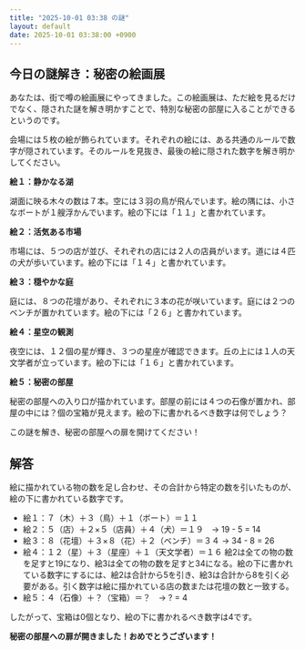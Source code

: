 ```yaml
---
title: "2025-10-01 03:38 の謎"
layout: default
date: 2025-10-01 03:38:00 +0900
---
```

## 今日の謎解き：秘密の絵画展

あなたは、街で噂の絵画展にやってきました。この絵画展は、ただ絵を見るだけでなく、隠された謎を解き明かすことで、特別な秘密の部屋に入ることができるというのです。

会場には５枚の絵が飾られています。それぞれの絵には、ある共通のルールで数字が隠されています。そのルールを見抜き、最後の絵に隠された数字を解き明かしてください。

**絵１：静かなる湖**

湖面に映る木々の数は７本。空には３羽の鳥が飛んでいます。絵の隅には、小さなボートが１艘浮かんでいます。絵の下には「１１」と書かれています。

**絵２：活気ある市場**

市場には、５つの店が並び、それぞれの店には２人の店員がいます。道には４匹の犬が歩いています。絵の下には「１４」と書かれています。

**絵３：穏やかな庭**

庭には、８つの花壇があり、それぞれに３本の花が咲いています。庭には２つのベンチが置かれています。絵の下には「２６」と書かれています。

**絵４：星空の観測**

夜空には、１２個の星が輝き、３つの星座が確認できます。丘の上には１人の天文学者が立っています。絵の下には「１６」と書かれています。

**絵５：秘密の部屋**

秘密の部屋への入り口が描かれています。部屋の前には４つの石像が置かれ、部屋の中には？個の宝箱が見えます。絵の下に書かれるべき数字は何でしょう？

この謎を解き、秘密の部屋への扉を開けてください！

## 解答

絵に描かれている物の数を足し合わせ、その合計から特定の数を引いたものが、絵の下に書かれている数字です。

*   絵１：７（木）＋３（鳥）＋１（ボート）＝１１
*   絵２：５（店）＋２×５（店員）＋４（犬）＝１９　-> 19 - 5 = 14
*   絵３：８（花壇）＋３×８（花）＋２（ベンチ）＝３４ -> 34 - 8 = 26
*   絵４：１２（星）＋３（星座）＋１（天文学者）＝１６
    絵2は全ての物の数を足すと19になり、絵3は全ての物の数を足すと34になる。絵の下に書かれている数字にするには、絵2は合計から5を引き、絵3は合計から8を引く必要がある。引く数字は絵に描かれている店の数または花壇の数と一致する。
*   絵５：４（石像）＋？（宝箱）＝？　-> ? = 4

したがって、宝箱は0個となり、絵の下に書かれるべき数字は4です。

**秘密の部屋への扉が開きました！おめでとうございます！**
